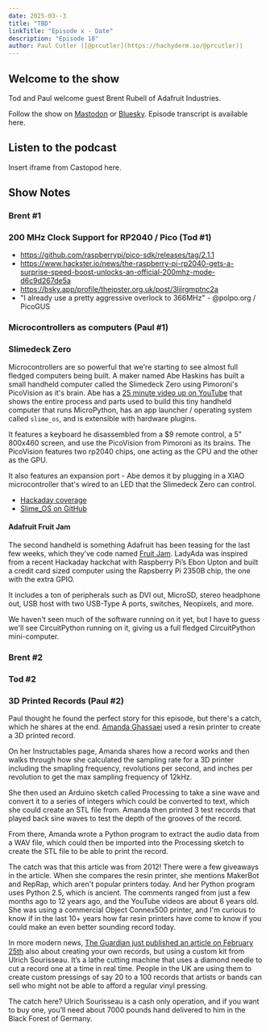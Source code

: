 ```yaml
---
date: 2025-03--3
title: "TBD"
linkTitle: "Episode x - Date"
description: "Episode 18"
author: Paul Cutler ([@prcutler](https://hachyderm.io/@prcutler))
---
```


## Welcome to the show

Tod and Paul welcome guest Brent Rubell of Adafruit Industries.

Follow the show on [Mastodon](https://www.circuitpythonshow.com/@thebootloader/follow) or [Bluesky](https://bsky.app/profile/thebootloader.net).
Episode transcript is available here.

## Listen to the podcast

Insert iframe from Castopod here.

## Show Notes

### Brent #1

### 200 MHz Clock Support for RP2040 / Pico  (Tod #1)
  - https://github.com/raspberrypi/pico-sdk/releases/tag/2.1.1
  - https://www.hackster.io/news/the-raspberry-pi-rp2040-gets-a-surprise-speed-boost-unlocks-an-official-200mhz-mode-d6c9d267de5a
  - https://bsky.app/profile/thejpster.org.uk/post/3lijrgmptnc2a
  - "I already use a pretty aggressive overlock to 366MHz" - @polpo.org / PicoGUS

### Microcontrollers as computers (Paul #1)

### Slimedeck Zero

Microcontrollers are so powerful that we're starting to see almost full fledged computers being built.  A maker named
Abe Haskins has built a small handheld computer called the Slimedeck Zero using Pimoroni's PicoVision as it's brain. 
Abe has a [25 minute video up on YouTube](https://www.youtube.com/watch?v=rnwPmoWMGqk) that shows the entire process 
and parts used to build this tiny handheld computer that runs MicroPython, has an app launcher / operating system 
called `slime_os`, and is extensible with hardware plugins.

It features a keyboard he disassembled from a $9 remote control, a 5" 800x460 screen, and use the PicoVision from 
Pimoroni as its brains.  The PicoVision features two rp2040 chips, one acting as the CPU and the other as the GPU.

It also features an expansion port - Abe demos it by plugging in a XIAO microcontroller that's wired to an LED that 
the Slimedeck Zero can control.

* [Hackaday coverage](https://hackaday.com/2025/02/22/the-perfect-pi-pico-portable-computer/)
* [Slime_OS on GitHub](https://github.com/abeisgoat/slime_os)

#### Adafruit Fruit Jam

The second handheld is something Adafruit has been teasing for the last few weeks, which they’ve code 
named [Fruit Jam](https://www.adafruit.com/product/6200).   LadyAda was inspired from a recent Hackaday hackchat 
with Raspberry Pi’s Ebon Upton and built a credit card sized computer using the Rapsberry Pi 2350B chip, the one 
with the extra GPIO.

It includes a ton of peripherals such as DVI out, MicroSD, stereo headphone out, USB host with two USB-Type A ports, 
switches, Neopixels, and more.

We haven't seen much of the software running on it yet, but I have to guess we'll see CircuitPython running on it, 
giving us a full fledged CircuitPython mini-computer.



### Brent #2

### Tod #2

### 3D Printed Records (Paul #2)

Paul thought he found the perfect story for this episode, but there's a catch, which he shares at the end.
[Amanda Ghassaei](https://amandaghassaei.com/projects/) used a resin printer to create a 3D printed record.

On her Instructables page, Amanda shares how a record works and then walks through how she calculated the sampling 
rate for a 3D printer including the smapling frequency, revolutions per second, and inches per revolution to get the 
max sampling frequency of 12kHz.

She then used an Arduino sketch called Processing to take a sine wave and convert it to a series of integers which 
could be converted to text, which she could create an STL file from. Amanda then printed 3 test records that played 
back sine waves to test the depth of the grooves of the record.  

From there, Amanda wrote a Python program to extract the audio data from a WAV file, which could then be imported 
into the Processing sketch to create the STL file to be able to print the record.

The catch was that this article was from 2012! There were a few giveaways in the article.  When she compares the 
resin printer, she mentions MakerBot and RepRap, which aren't popular printers today.  And her Python program uses 
Python 2.5, which is ancient.  The comments ranged from just a few months ago to 12 years ago, and the YouTube videos 
are about 6 years old. She was using a commercial Object Connex500 printer, and I'm curious 
to know if in the last 10+ years how far resin printers have come to know if you could make an even better sounding 
record today.

In more modern news, [The Guardian just published an article on February 25th](https://www.theguardian.com/music/2025/feb/25/vinyl-carver-lathe-cutters-home-cutting-records-craze) 
also about creating your own records, but using a custom kit from Ulrich Sourisseau.  It’s a lathe cutting machine 
that uses a diamond needle to cut a record one at a time in real time.  People in the UK are using them to create 
custom pressings of say 20 to a 100 records that artists or bands can sell who might not be able to afford a regular 
vinyl pressing. 

The catch here?  Ulrich Sourisseau is a cash only operation, and if you want to buy one, you’ll need about 
7000 pounds hand delivered to him in the Black Forest of Germany.




